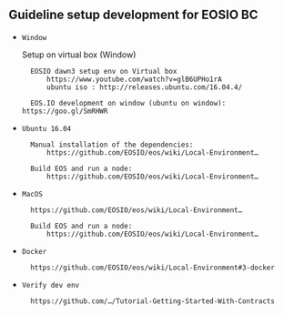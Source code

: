 ## Guideline setup development for EOSIO BC

* `Window`
    
    Setup on virtual box (Window)
        
        EOSIO dawn3 setup env on Virtual box
            https://www.youtube.com/watch?v=glB6UPHo1rA
            ubuntu iso : http://releases.ubuntu.com/16.04.4/

        EOS.IO development on window (ubuntu on window): https://goo.gl/SmRHWR

* `Ubuntu 16.04`
        
        Manual installation of the dependencies: 
            https://github.com/EOSIO/eos/wiki/Local-Environment…

        Build EOS and run a node: 
            https://github.com/EOSIO/eos/wiki/Local-Environment…

* `MacOS`
        
        https://github.com/EOSIO/eos/wiki/Local-Environment…

        Build EOS and run a node: 
            https://github.com/EOSIO/eos/wiki/Local-Environment…

* `Docker`
        
        https://github.com/EOSIO/eos/wiki/Local-Environment#3-docker

* `Verify dev env`
        
        https://github.com/…/Tutorial-Getting-Started-With-Contracts


